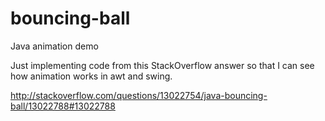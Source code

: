 # bouncing-ball
Java animation demo

Just implementing code from this StackOverflow answer so that I can see how animation works in awt and swing.

http://stackoverflow.com/questions/13022754/java-bouncing-ball/13022788#13022788
